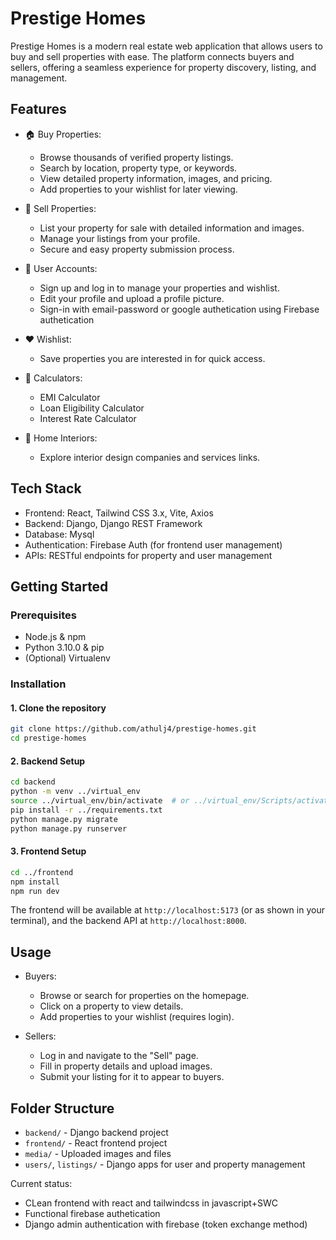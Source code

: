 # Prestige Homes

Prestige Homes is a modern real estate web application that allows users to buy and sell properties with ease. The platform connects buyers and sellers, offering a seamless experience for property discovery, listing, and management.

## Features

- 🏠 Buy Properties:  
  - Browse thousands of verified property listings.
  - Search by location, property type, or keywords.
  - View detailed property information, images, and pricing.
  - Add properties to your wishlist for later viewing.

- 🏡 Sell Properties:  
  - List your property for sale with detailed information and images.
  - Manage your listings from your profile.
  - Secure and easy property submission process.

- 👤 User Accounts:  
  - Sign up and log in to manage your properties and wishlist.
  - Edit your profile and upload a profile picture.
  - Sign-in with email-password or google authetication using Firebase authetication

- ❤️ Wishlist:  
  - Save properties you are interested in for quick access.

- 🧮 Calculators:  
  - EMI Calculator
  - Loan Eligibility Calculator
  - Interest Rate Calculator

- 🏢 Home Interiors:  
  - Explore interior design companies and services links.

## Tech Stack

- Frontend: React, Tailwind CSS 3.x, Vite, Axios
- Backend: Django, Django REST Framework
- Database: Mysql
- Authentication: Firebase Auth (for frontend user management)
- APIs: RESTful endpoints for property and user management

## Getting Started

### Prerequisites

- Node.js & npm
- Python 3.10.0 & pip
- (Optional) Virtualenv

### Installation

#### 1. Clone the repository

```sh
git clone https://github.com/athulj4/prestige-homes.git
cd prestige-homes
```

#### 2. Backend Setup

```sh
cd backend
python -m venv ../virtual_env
source ../virtual_env/bin/activate  # or ../virtual_env/Scripts/activate on Windows
pip install -r ../requirements.txt
python manage.py migrate
python manage.py runserver
```

#### 3. Frontend Setup

```sh
cd ../frontend
npm install
npm run dev
```

The frontend will be available at `http://localhost:5173` (or as shown in your terminal), and the backend API at `http://localhost:8000`.

## Usage

- Buyers:  
  - Browse or search for properties on the homepage.
  - Click on a property to view details.
  - Add properties to your wishlist (requires login).

- Sellers:  
  - Log in and navigate to the "Sell" page.
  - Fill in property details and upload images.
  - Submit your listing for it to appear to buyers.

## Folder Structure

- `backend/` - Django backend project
- `frontend/` - React frontend project
- `media/` - Uploaded images and files
- `users/`, `listings/` - Django apps for user and property management

Current status: 
- CLean frontend with react and tailwindcss in javascript+SWC
- Functional firebase authetication
- Django admin authentication with firebase (token exchange method)
